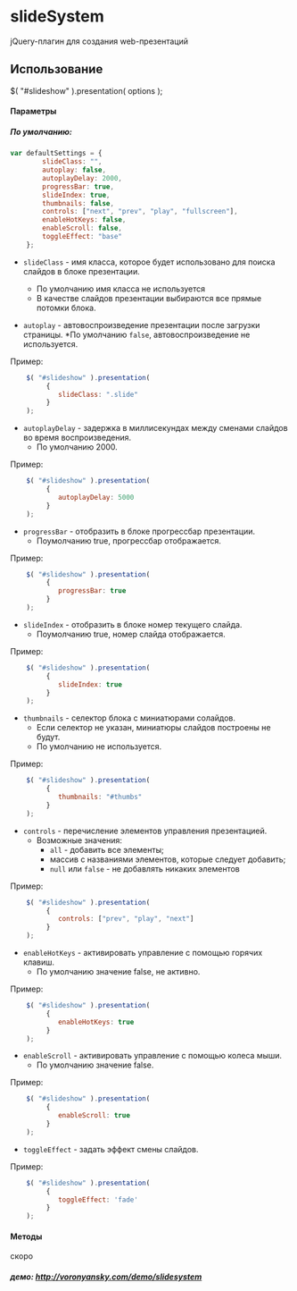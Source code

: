 slideSystem
===========
jQuery-плагин для создания web-презентаций

## Использование

$( "#slideshow" ).presentation( options );


#### Параметры

##### По умолчанию:

```js
var defaultSettings = {
        slideClass: "",
        autoplay: false,
        autoplayDelay: 2000,
        progressBar: true,
        slideIndex: true,
        thumbnails: false,
        controls: ["next", "prev", "play", "fullscreen"],
        enableHotKeys: false,
        enableScroll: false,
        toggleEffect: "base"
    };
```

* `slideClass` - имя класса, которое будет использовано для поиска слайдов в блоке презентации.
    * По умолчанию имя класса не используется
    * В качестве слайдов презентации выбираются все прямые потомки блока.

* `autoplay` - автовоспроизведение презентации после загрузки страницы.
    *По умолчанию `false`, автовоспроизведение не используется.

Пример:
```js
    $( "#slideshow" ).presentation(
         {
            slideClass: ".slide"
         }
    );
```

* `autoplayDelay` - задержка в миллисекундах между сменами слайдов во время воспроизведения.
    * По умолчанию 2000.

Пример:
```js
    $( "#slideshow" ).presentation(
         {
            autoplayDelay: 5000
         }
    );
```

* `progressBar` - отобразить в блоке прогрессбар презентации.
    * Поумолчанию true, прогрессбар отображается.

Пример:
```js
    $( "#slideshow" ).presentation(
         {
            progressBar: true
         }
    );
```

* `slideIndex` - отобразить в блоке номер текущего слайда.
    * Поумолчанию true, номер слайда отображается.

Пример:
```js
    $( "#slideshow" ).presentation(
         {
            slideIndex: true
         }
    );
```

* `thumbnails` - селектор блока с миниатюрами солайдов.
    * Если селектор не указан, миниатюры слайдов построены не будут.
    * По умолчанию не используется.

Пример:
```js
    $( "#slideshow" ).presentation(
         {
            thumbnails: "#thumbs"
         }
    );
```

* `controls` - перечисление элементов управления презентацией.
    * Возможные значения:
        * `all` - добавить все элементы;
        * массив с названиями элементов, которые следует добавить;
        * `null` или `false` - не добавлять никаких элементов

Пример:
```js
    $( "#slideshow" ).presentation(
         {
            controls: ["prev", "play", "next"]
         }
    );
```

* `enableHotKeys` - активировать управление с помощью горячих клавиш.
    * По умолчанию значение false, не активно.

Пример:
```js
    $( "#slideshow" ).presentation(
         {
            enableHotKeys: true
         }
    );
```

* `enableScroll` - активировать управление с помощью колеса мыши.
    * По умолчанию значение false.

Пример:
```js
    $( "#slideshow" ).presentation(
         {
            enableScroll: true
         }
    );
```

* `toggleEffect` - задать эффект смены слайдов.

Пример:
```js
    $( "#slideshow" ).presentation(
         {
            toggleEffect: 'fade'
         }
    );
```

#### Методы

скоро

##### демо: http://voronyansky.com/demo/slidesystem

